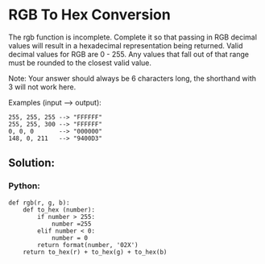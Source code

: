 # RGB To Hex Conversion

The rgb function is incomplete. Complete it so that passing in RGB decimal values will result in a hexadecimal representation being returned. Valid decimal values for RGB are 0 - 255. Any values that fall out of that range must be rounded to the closest valid value.

Note: Your answer should always be 6 characters long, the shorthand with 3 will not work here.

Examples (input --> output):
```
255, 255, 255 --> "FFFFFF"
255, 255, 300 --> "FFFFFF"
0, 0, 0       --> "000000"
148, 0, 211   --> "9400D3"
```

## Solution:
### Python:

```
def rgb(r, g, b):
    def to_hex (number):
        if number > 255:
            number =255
        elif number < 0:
            number = 0
        return format(number, '02X')
    return to_hex(r) + to_hex(g) + to_hex(b)
```